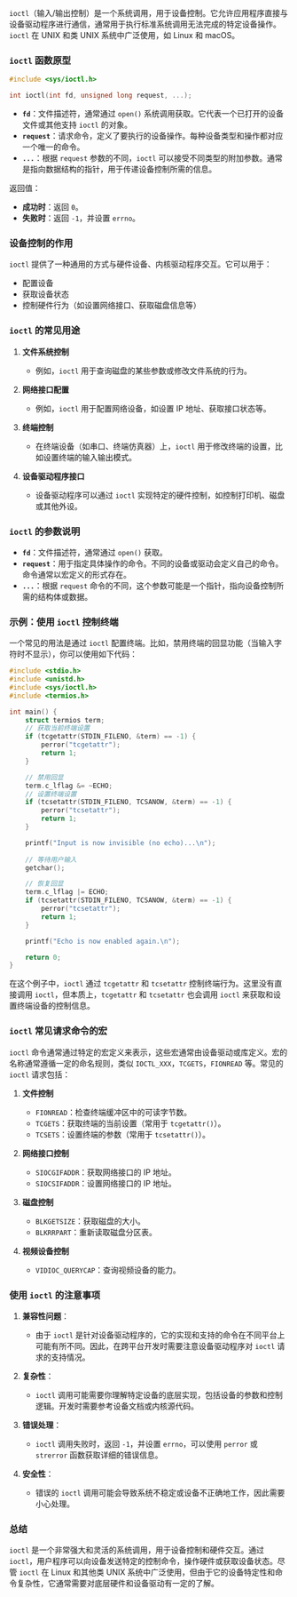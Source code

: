 `ioctl`（输入/输出控制）是一个系统调用，用于设备控制。它允许应用程序直接与设备驱动程序进行通信，通常用于执行标准系统调用无法完成的特定设备操作。`ioctl` 在 UNIX 和类 UNIX 系统中广泛使用，如 Linux 和 macOS。

### `ioctl` 函数原型

```c
#include <sys/ioctl.h>

int ioctl(int fd, unsigned long request, ...);
```

- **`fd`**：文件描述符，通常通过 `open()` 系统调用获取。它代表一个已打开的设备文件或其他支持 `ioctl` 的对象。
- **`request`**：请求命令，定义了要执行的设备操作。每种设备类型和操作都对应一个唯一的命令。
- **`...`**：根据 `request` 参数的不同，`ioctl` 可以接受不同类型的附加参数。通常是指向数据结构的指针，用于传递设备控制所需的信息。

返回值：

- **成功时**：返回 `0`。
- **失败时**：返回 `-1`，并设置 `errno`。

### 设备控制的作用

`ioctl` 提供了一种通用的方式与硬件设备、内核驱动程序交互。它可以用于：

- 配置设备
- 获取设备状态
- 控制硬件行为（如设置网络接口、获取磁盘信息等）

### `ioctl` 的常见用途

1. **文件系统控制**
    
    - 例如，`ioctl` 用于查询磁盘的某些参数或修改文件系统的行为。
2. **网络接口配置**
    
    - 例如，`ioctl` 用于配置网络设备，如设置 IP 地址、获取接口状态等。
3. **终端控制**
    
    - 在终端设备（如串口、终端仿真器）上，`ioctl` 用于修改终端的设置，比如设置终端的输入输出模式。
4. **设备驱动程序接口**
    
    - 设备驱动程序可以通过 `ioctl` 实现特定的硬件控制，如控制打印机、磁盘或其他外设。

### `ioctl` 的参数说明

- **`fd`**：文件描述符，通常通过 `open()` 获取。
- **`request`**：用于指定具体操作的命令。不同的设备或驱动会定义自己的命令。命令通常以宏定义的形式存在。
- **`...`**：根据 `request` 命令的不同，这个参数可能是一个指针，指向设备控制所需的结构体或数据。

### 示例：使用 `ioctl` 控制终端

一个常见的用法是通过 `ioctl` 配置终端。比如，禁用终端的回显功能（当输入字符时不显示），你可以使用如下代码：

```c
#include <stdio.h>
#include <unistd.h>
#include <sys/ioctl.h>
#include <termios.h>

int main() {
    struct termios term;
    // 获取当前终端设置
    if (tcgetattr(STDIN_FILENO, &term) == -1) {
        perror("tcgetattr");
        return 1;
    }

    // 禁用回显
    term.c_lflag &= ~ECHO;
    // 设置终端设置
    if (tcsetattr(STDIN_FILENO, TCSANOW, &term) == -1) {
        perror("tcsetattr");
        return 1;
    }

    printf("Input is now invisible (no echo)...\n");
    
    // 等待用户输入
    getchar();

    // 恢复回显
    term.c_lflag |= ECHO;
    if (tcsetattr(STDIN_FILENO, TCSANOW, &term) == -1) {
        perror("tcsetattr");
        return 1;
    }

    printf("Echo is now enabled again.\n");

    return 0;
}
```

在这个例子中，`ioctl` 通过 `tcgetattr` 和 `tcsetattr` 控制终端行为。这里没有直接调用 `ioctl`，但本质上，`tcgetattr` 和 `tcsetattr` 也会调用 `ioctl` 来获取和设置终端设备的控制信息。

### `ioctl` 常见请求命令的宏

`ioctl` 命令通常通过特定的宏定义来表示，这些宏通常由设备驱动或库定义。宏的名称通常遵循一定的命名规则，类似 `IOCTL_XXX`，`TCGETS`，`FIONREAD` 等。常见的 `ioctl` 请求包括：

1. **文件控制**
    
    - `FIONREAD`：检查终端缓冲区中的可读字节数。
    - `TCGETS`：获取终端的当前设置（常用于 `tcgetattr()`）。
    - `TCSETS`：设置终端的参数（常用于 `tcsetattr()`）。
2. **网络接口控制**
    
    - `SIOCGIFADDR`：获取网络接口的 IP 地址。
    - `SIOCSIFADDR`：设置网络接口的 IP 地址。
3. **磁盘控制**
    
    - `BLKGETSIZE`：获取磁盘的大小。
    - `BLKRRPART`：重新读取磁盘分区表。
4. **视频设备控制**
    
    - `VIDIOC_QUERYCAP`：查询视频设备的能力。

### 使用 `ioctl` 的注意事项

1. **兼容性问题**：
    
    - 由于 `ioctl` 是针对设备驱动程序的，它的实现和支持的命令在不同平台上可能有所不同。因此，在跨平台开发时需要注意设备驱动程序对 `ioctl` 请求的支持情况。
2. **复杂性**：
    
    - `ioctl` 调用可能需要你理解特定设备的底层实现，包括设备的参数和控制逻辑。开发时需要参考设备文档或内核源代码。
3. **错误处理**：
    
    - `ioctl` 调用失败时，返回 `-1`，并设置 `errno`，可以使用 `perror` 或 `strerror` 函数获取详细的错误信息。
4. **安全性**：
    
    - 错误的 `ioctl` 调用可能会导致系统不稳定或设备不正确地工作，因此需要小心处理。

### 总结

`ioctl` 是一个非常强大和灵活的系统调用，用于设备控制和硬件交互。通过 `ioctl`，用户程序可以向设备发送特定的控制命令，操作硬件或获取设备状态。尽管 `ioctl` 在 Linux 和其他类 UNIX 系统中广泛使用，但由于它的设备特定性和命令复杂性，它通常需要对底层硬件和设备驱动有一定的了解。